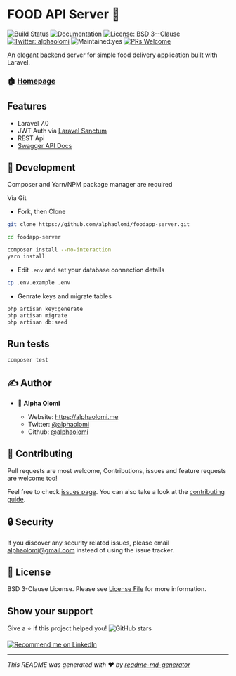 # FOOD API Server 👋

[![Build Status][ico-travis]]([link-travis])
[![Documentation](https://img.shields.io/badge/documentation-yes-brightgreen.svg)](https://food-engine.herokuapp.com/api/documentation)
[![License: BSD 3--Clause](https://img.shields.io/badge/License-BSD_3--Clause-yellow.svg)](#)
[![Twitter: alphaolomi](https://img.shields.io/twitter/follow/alphaolomi.svg?style=social)](https://twitter.com/alphaolomi)
![Maintained:yes][ico-maintained]
[![PRs Welcome][ico-pr]][link-pr]

An elegant backend server for simple food delivery application built with Laravel.

### 🏠 [Homepage](https://food-engine.herokuapp.com/)


## Features

-   Laravel 7.0
-   JWT Auth via [Laravel Sanctum](https://laravel.com/docs/master/sanctum)
-   REST Api 
-   [Swagger API Docs](https://food-engine.herokuapp.com/api/documentation)


## 🚀 Development

Composer and Yarn/NPM package manager are required


Via Git

-   Fork, then Clone

```bash
git clone https://github.com/alphaolomi/foodapp-server.git

cd foodapp-server

composer install --no-interaction
yarn install
```

-   Edit `.env` and set your database connection details

```bash
cp .env.example .env
```

-   Genrate keys and migrate tables

```bash
php artisan key:generate
php artisan migrate
php artisan db:seed
```

## Run tests

```sh
composer test
```

## ✍ Author

* 👤 **Alpha Olomi**

    * Website: https://alphaolomi.me
    * Twitter: [@alphaolomi](https://twitter.com/alphaolomi)
    * Github: [@alphaolomi](https://github.com/alphaolomi)

## 🤝 Contributing

Pull requests are most welcome, Contributions, issues and feature requests are welcome too!

Feel free to check [issues page](https://github.com/alphaolomi/food-app/issues). You can also take a look at the [contributing guide](https://github.com/alphaolomi/food-app/issues).

## 🔒 Security

If you discover any security related issues, please email [alphaolomi@gmail.com](mailto:alphaolomigmail.com) instead of using the issue tracker.

## 📄 License

BSD 3-Clause License. Please see [License File](LICENSE) for more information.

## Show your support

Give a ⭐️ if this project helped you! <img alt="GitHub stars" src="https://img.shields.io/github/stars/alphaolomi/food-server?logo=github&logoColor=github&style=for-the-badge">

<a href="https://www.linkedin.com/in/alphaolomi/">
    <img src="https://img.shields.io/badge/Support-Recommed%2FEndorse%20me%20on%20Linkedin-yellow?style=for-the-badge&logo=linkedin" alt="Recommend me on LinkedIn" /></a>



***
_This README was generated with ❤️ by [readme-md-generator](https://github.com/kefranabg/readme-md-generator)_



[ico-license]: https://img.shields.io/badge/license-BSD_3_Clause-green.svg?style=flat-square
[ico-travis]: https://img.shields.io/travis/com/alphaolomi/food-server?style=flat-square
[link-travis]: https://travis-ci.com/alphaolomi/food-server
[link-repo]: https://github.com/alphaolomi/food-server
[link-contributors]: ../../contributors
[ico-maintained]: https://img.shields.io/badge/Maintained%3F-yes-green.svg?style=flat-square
[link-pr]: http://makeapullrequest.com
[ico-pr]: https://img.shields.io/badge/PRs-welcome-brightgreen.svg?style=flat-square
